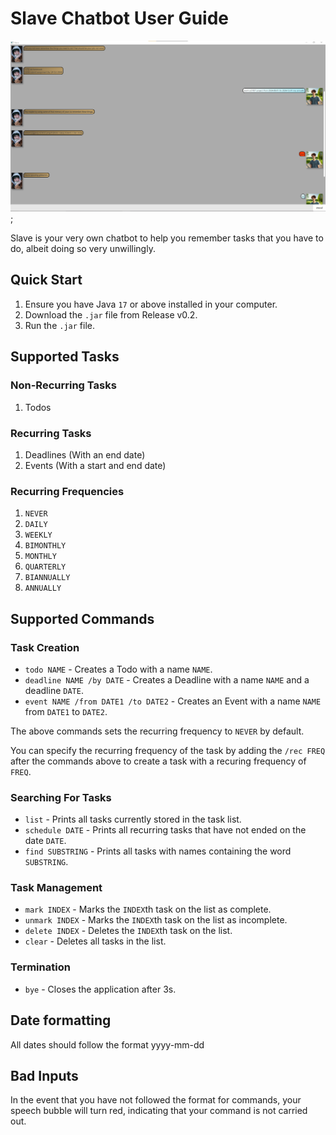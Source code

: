 # Slave Chatbot User Guide

![Screenshot of Application](./Ui.png);

Slave is your very own chatbot to help you remember tasks that you have to do, albeit doing so very unwillingly.

## Quick Start

1. Ensure you have Java `17` or above installed in your computer.
1. Download the `.jar` file from Release v0.2.
1. Run the `.jar` file.

## Supported Tasks

### Non-Recurring Tasks

1. Todos

### Recurring Tasks

1. Deadlines (With an end date)
1. Events (With a start and end date)

### Recurring Frequencies

1. `NEVER`
1. `DAILY`
1. `WEEKLY`
1. `BIMONTHLY`
1. `MONTHLY`
1. `QUARTERLY`
1. `BIANNUALLY`
1. `ANNUALLY`

## Supported Commands

### Task Creation

- `todo NAME` - Creates a Todo with a name `NAME`.
- `deadline NAME /by DATE` - Creates a Deadline with a name `NAME` and a deadline `DATE`.
- `event NAME /from DATE1 /to DATE2` - Creates an Event with a name `NAME` from `DATE1` to `DATE2`.

The above commands sets the recurring frequency to `NEVER` by default.

You can specify the recurring frequency of the task by adding the `/rec FREQ` after the commands above to create a task
with a recuring frequency of `FREQ`.

### Searching For Tasks

- `list` - Prints all tasks currently stored in the task list.
- `schedule DATE` - Prints all recurring tasks that have not ended on the date `DATE`.
- `find SUBSTRING` - Prints all tasks with names containing the word `SUBSTRING`.

### Task Management

- `mark INDEX` - Marks the `INDEX`th task on the list as complete.
- `unmark INDEX` - Marks the `INDEX`th task on the list as incomplete.
- `delete INDEX` - Deletes the `INDEX`th task on the list.
- `clear` - Deletes all tasks in the list.

### Termination

- `bye` - Closes the application after 3s.

## Date formatting

All dates should follow the format yyyy-mm-dd

## Bad Inputs

In the event that you have not followed the format for commands, your speech bubble will turn red, indicating that
your command is not carried out.
